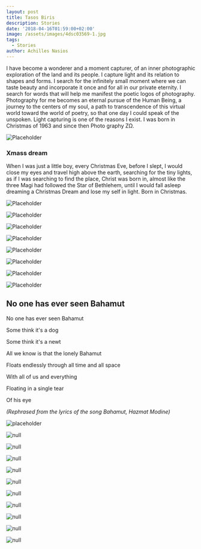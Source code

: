 ```yaml
---
layout: post
title: Tasos Biris
description: Stories
date: '2018-04-16T01:59:00+02:00'
image: /assets/images/4dsc03569-1.jpg
tags:
  - Stories
author: Achilles Nasios
---
```

I have become a wonderer and a moment capturer, of an inner photographic exploration of the land and its people.  I capture light and its relation to shapes and forms. I search for the infinitely small moment where we can taste beauty and incorporate it once and for all in our private eternity.  I search for words that will help me manifest the poetic logos of photography. Photography for me becomes an eternal pursue of the Human Being, a journey to the centers of my soul, a path to transcendence of this virtual world toward the world of poetry, so that one day I could speak of the unspoken.  Light capturing is one of the reasons I exist. I was born in Christmas of 1963 and since then Photo graphy ZΩ.

![Placeholder](/assets/images/tasosbiris-χmassdreamsequence.jpg#full)

### Xmass dream

When I was just a little boy, every Christmas Eve, before I slept, I would close my eyes and travel high above the earth, searching for the tiny lights, as if I was searching to find the place, Christ was born in, almost like the three Magi had followed the Star of Bethlehem, until I would fall asleep dreaming a Christmas Dream and lose my self in light. Born in Christmas.

![Placeholder](/assets/images/tasosbiris-christmass-dream-1.jpg)

![Placeholder](/assets/images/tasosbiris-christmass-dream-2-.jpg)

![Placeholder](/assets/images/tasosbiris-christmass-dream-3-.jpg)

![Placeholder](/assets/images/tasosbiris-christmass-dream-4-.jpg)

![Placeholder](/assets/images/tasosbiris-χmassdream5.jpg)

![Placeholder](/assets/images/tasosbiris-χmassdream6.jpg)

![Placeholder](/assets/images/tasosbiris-χmassdream7.jpg)

![Placeholder](/assets/images/tasosbiris-χmassdream8.jpg)

## No one has ever seen Bahamut

No one has ever seen Bahamut

Some think it's a dog

Some think it's a newt

All we know is that the lonely Bahamut

Floats endlessly through all time and all space

With all of us and everything

Floating in a single tear

Of his eye

_(Rephrased from the lyrics of the song Bahamut, Hazmat Modine)_

![placeholder](/assets/images/1-2018-01-28_203249.jpg)

![null](/assets/images/2-2018-01-28_183902.jpg)

![null](/assets/images/3-2018-01-28_193549.jpg)

![null](/assets/images/4-2018-01-28_202648.jpg)

![null](/assets/images/5-2018-01-28_183219.jpg)

![null](/assets/images/6-2018-01-28_192218.jpg)

![null](/assets/images/7-2018-01-28_183518.jpg)

![null](/assets/images/8-2018-01-28_191807.jpg)

![null](/assets/images/9-2018-01-28_210624.jpg)

![null](/assets/images/10-2018-01-28_193951.jpg)

![null](/assets/images/11-2018-01-28_182308.jpg)
